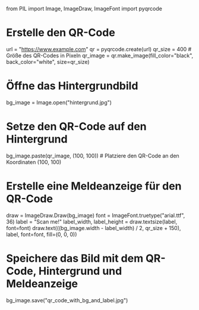 from PIL import Image, ImageDraw, ImageFont
import pyqrcode

# Erstelle den QR-Code
url = "https://www.example.com"
qr = pyqrcode.create(url)
qr_size = 400  # Größe des QR-Codes in Pixeln
qr_image = qr.make_image(fill_color="black", back_color="white", size=qr_size)

# Öffne das Hintergrundbild
bg_image = Image.open("hintergrund.jpg")

# Setze den QR-Code auf den Hintergrund
bg_image.paste(qr_image, (100, 100))  # Platziere den QR-Code an den Koordinaten (100, 100)

# Erstelle eine Meldeanzeige für den QR-Code
draw = ImageDraw.Draw(bg_image)
font = ImageFont.truetype("arial.ttf", 36)
label = "Scan me!"
label_width, label_height = draw.textsize(label, font=font)
draw.text(((bg_image.width - label_width) / 2, qr_size + 150), label, font=font, fill=(0, 0, 0))

# Speichere das Bild mit dem QR-Code, Hintergrund und Meldeanzeige
bg_image.save("qr_code_with_bg_and_label.jpg")
<!-- Erstelle ein DIV-Element, in dem die Werbung angezeigt wird -->
<div id="ad-container">
  <!-- Füge das Google AdSense-Skript ein -->
  <script async src="https://pagead2.googlesyndication.com/pagead/js/adsbygoogle.js"></script>
  <script>
    (adsbygoogle = window.adsbygoogle || []).push({
      google_ad_client: "ca-pub-1234567890",  // Ersetze dies durch Ihre eigene AdSense-Publisher-ID
      enable_page_level_ads: true
    });
  </script>
</div>
